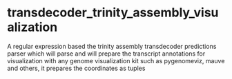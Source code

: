 # transdecoder_trinity_assembly_visualization
A regular expression based the trinity assembly transdecoder predictions parser which will parse and will prepare the transcript annotations for visualization with any genome visualization kit such as pygenomeviz, mauve and others, it prepares the coordinates as tuples
